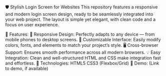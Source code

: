 🛡️ Stylish Login Screen for Websites
This repository features a responsive and modern login screen design, ready to be seamlessly integrated into your web project. The layout is simple yet elegant, with clean code and a focus on user experience.

🔑 Features:
📱 Responsive Design: Perfectly adapts to any device — from mobile phones to desktop screens.
🎨 Customizable Interface: Easily modify colors, fonts, and elements to match your project’s style.
🖥️ Cross-browser Support: Ensures smooth performance across all modern browsers.
💡 Easy Integration: Clean and well-structured HTML and CSS make integration fast and effortless.
📂 Technologies:
HTML5
CSS3 (Flexbox/Grid)
📌 Demo: (Link to demo, if available)
